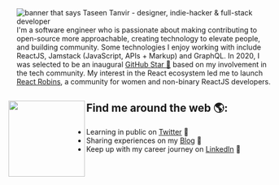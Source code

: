 <img src="https://i.ibb.co/S007tgS/blog-og.png" alt="banner that says Taseen Tanvir - designer, indie-hacker & full-stack developer">
I'm a software engineer who is passionate about making contributing to open-source more approachable, creating technology to elevate people, and building community. Some technologies I enjoy working with include ReactJS, Jamstack (JavaScript, APIs + Markup) and GraphQL. In 2020, I was selected to be an inaugural <a href="https://stars.github.com/">GitHub Star 🌟</a> based on my involvement in the tech community.  My interest in the React ecosystem led me to launch <a href="https://www.reactrobins.com/">React Robins</a>, a community for women and non-binary ReactJS developers.


## Find me around the web 🌎: <a href="https://tanvir.io/"><img style="margin-left:-1rem" align="left" width="150" height="150" src="https://iili.io/JnqUZlV.gif?raw=true"></a>
- Learning in public on <a href="https://twitter.com/dopetanvir">Twitter</a> 🐤
- Sharing experiences on my <a href="https://tanvir.io/blog"> Blog</a> 🏓
- Keep up with my career journey on <a href="https://www.linkedin.com/in/taseen-tanvir/">LinkedIn</a> 💼
